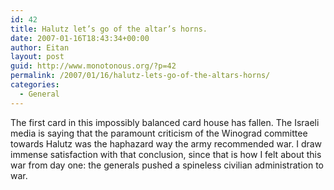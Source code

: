 ```yaml
---
id: 42
title: Halutz let’s go of the altar’s horns.
date: 2007-01-16T18:43:34+00:00
author: Eitan
layout: post
guid: http://www.monotonous.org/?p=42
permalink: /2007/01/16/halutz-lets-go-of-the-altars-horns/
categories:
  - General
---
```

The first card in this impossibly balanced card house has fallen. The Israeli media is saying that the paramount criticism of the Winograd committee towards Halutz was the haphazard way the army recommended war. I draw immense satisfaction with that conclusion, since that is how I felt about this war from day one: the generals pushed a spineless civilian administration to war.